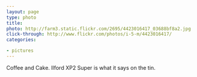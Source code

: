 ```yaml
---
layout: page
type: photo
title: 
photo: http://farm3.static.flickr.com/2695/4423016417_03688bf8a2.jpg
click-through: http://www.flickr.com/photos/i-5-m/4423016417/
categories: 

- pictures
---
```

Coffee and Cake. 
Ilford XP2 Super is what it says on the tin.
